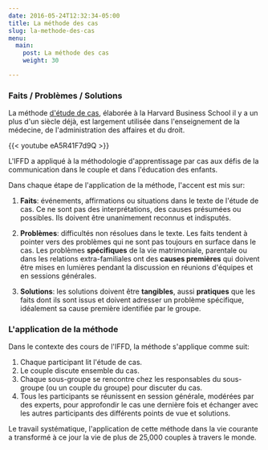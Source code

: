 ```yaml
---
date: 2016-05-24T12:32:34-05:00
title: La méthode des cas
slug: la-methode-des-cas
menu:
  main:
    post: La méthode des cas
    weight: 30

---
```


### Faits / Problèmes / Solutions

La méthode [d'étude de cas](https://fr.wikipedia.org/wiki/M%C3%A9thode_des_cas),
élaborée à la Harvard Business School il y a un plus d'un siècle déjà, est largement
utilisée dans l'enseignement de la médecine, de l'administration des affaires et du
droit.

{{< youtube eA5R41F7d9Q >}}

L'IFFD a appliqué à la méthodologie d'apprentissage par cas aux défis de la
communication dans le couple et dans l'éducation des enfants.

Dans chaque étape de l'application de la méthode, l'accent est mis sur:

1. **Faits**: événements, affirmations ou situations dans le texte de l'étude de
   cas. Ce ne sont pas des interprétations, des causes présumées ou
   possibles. Ils doivent être unanimement reconnus et indisputés.

2. **Problèmes**: difficultés non résolues dans le texte. Les faits tendent à
   pointer vers des problèmes qui ne sont pas toujours en surface dans le
   cas. Les problèmes **spécifiques** de la vie matrimoniale, parentale ou dans
   les relations extra-familiales ont des **causes premières** qui doivent être
   mises en lumières pendant la discussion en réunions d'équipes et en sessions
   générales.

3. **Solutions**: les solutions doivent être **tangibles**, aussi **pratiques**
   que les faits dont ils sont issus et doivent adresser un problème spécifique,
   idéalement sa cause première identifiée par le groupe.



### L'application de la méthode

Dans le contexte des cours de l'IFFD, la méthode s'applique comme suit:

1. Chaque participant lit l'étude de cas.
2. Le couple discute ensemble du cas.
3. Chaque sous-groupe se rencontre chez les responsables du sous-groupe (ou un couple du groupe) pour discuter du cas.
4. Tous les participants se réunissent en session générale, modérées par des experts, pour approfondir le cas une dernière fois et échanger avec les autres participants des différents points de vue et solutions.

Le travail systématique, l'application de cette méthode dans la vie courante a
transformé à ce jour la vie de plus de 25,000 couples à travers le monde.
